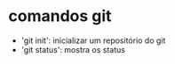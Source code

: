 # comandos git
   - 'git init': inicializar um repositório do git
   - 'git status': mostra os status
